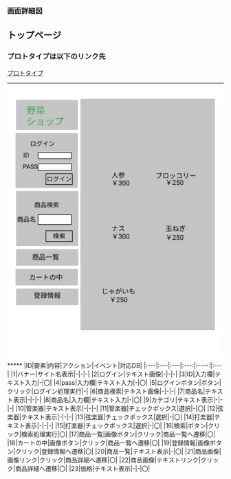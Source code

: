 ### 画面詳細図
## トップページ
### プロトタイプは以下のリンク先
[プロトタイプ](https://www.figma.com/file/vupT7KnRUDDf08RXCWNRX8/gamenn1?node-id=0%3A1)
*****
<img src="img/toppage.png" width="500">
*****
|ID|要素|内容|アクション|イベント|対応DB|
|:---|:---|:---|:---:|:----:|:---|
|1|バナー|サイト名表示|-|-|-|
|2|ログイン|テキスト画像|-|-|-|
|3|ID|入力欄|テキスト入力|-|〇|
|4|pass|入力欄|テキスト入力|-|〇|
|5|ログインボタン|ボタン|クリック|ログイン処理実行|-|
|6|商品検索|テキスト画像|-|-|-|
|7|商品名|テキスト表示|-|-|-|
|8|商品名|入力欄|テキスト入力|-|〇|
|9|カテゴリ|テキスト表示|-|-|-|
|10|管楽器|テキスト表示|-|-|-|
|11|管楽器|チェックボックス|選択|-|〇|
|12|弦楽器|テキスト表示|-|-|-|
|13|弦楽器|チェックボックス|選択|-|〇|
|14|打楽器|テキスト表示|-|-|-|
|15|打楽器|チェックボックス|選択|-|〇|
|16|検索|ボタン|クリック|検索処理実行|〇|
|17|商品一覧|画像ボタン|クリック|商品一覧へ遷移|〇|
|18|カートの中|画像ボタン|クリック|商品一覧へ遷移|〇|
|19|登録情報|画像ボタン|クリック|登録情報へ遷移|〇|
|20|商品一覧|テキスト表示|-|〇|
|21|商品画像|画像リンク|クリック|商品詳細へ遷移|〇|
|22|商品画像|テキストリンク|クリック|商品詳細へ遷移|〇|
|23|価格|テキスト表示|-|-|〇|
